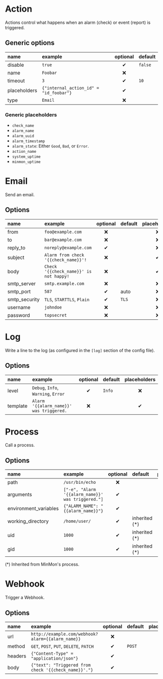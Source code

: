 # Action
Actions control what happens when an alarm (check) or event (report) is triggered.

## Generic options
| name | example | optional | default |
|:---|:---|:---:|:---|
| disable | `true` | ✔ | `false` |
| name | `Foobar` | ❌ | |
| timeout | `3` | ✔ | `10` | ❌ |
| placeholders | `{"internal_action_id" = "id_foobar"}` | ✔ | |
| type | `Email` | ❌ | |

### Generic placeholders
- `check_name`
- `alarm_name`
- `alarm_uuid`
- `alarm_timestamp`
- `alarm_state`: Either `Good`, `Bad`, or `Error`.
- `action_name`
- `system_uptime`
- `minmon_uptime`

# Email
Send an email.

## Options
| name | example | optional | default | placeholders |
|:---|:---|:---:|:---|:---:|
| from | `foo@example.com` | ❌ | | ❌ |
| to | `bar@example.com` | ❌ | | ❌ |
| reply_to | `noreply@example.com` | ✔ | | ❌ |
| subject | `Alarm from check '{{check_name}}'!` | ❌ | | ✔ |
| body | `Check '{{check_name}}' is not happy!` | ❌ | | ✔ |
| smtp_server | `smtp.example.com` | ❌ | | ❌ |
| smtp_port | `587` | ✔ | auto | ❌ |
| smtp_security | `TLS`, `STARTTLS`, `Plain` | ✔ | `TLS` | ❌ |
| username | `johndoe` | ❌ | | ❌ |
| password | `topsecret` | ❌ | | ❌ |

# Log
Write a line to the log (as configured in the `[log]` section of the config file).

## Options
| name | example | optional | default | placeholders |
|:---|:---|:---:|:---|:---:|
| level | `Debug`, `Info`, `Warning`, `Error` | ✔ | `Info` | ❌ |
| template | `Alarm '{{alarm_name}}' was triggered.` | ❌ | | ✔ |

# Process
Call a process.

## Options
| name | example | optional | default | placeholders |
|:---|:---|:---:|:---|:---:|
| path | `/usr/bin/echo` | ❌ | | ❌ |
| arguments | `["-e", "Alarm '{{alarm_name}}' was triggered."]` | ✔ | | ✔ |
| environment_variables | `{"ALARM_NAME": "{{alarm_name}}"}` | ✔ | | ✔ |
| working_directory | `/home/user/` | ✔ | inherited (\*) | ❌ |
| uid | `1000` | ✔ | inherited (*) | ❌ |
| gid | `1000` | ✔ | inherited (*) | ❌ |

(\*) Inherited from MinMon's process.

# Webhook
Trigger a Webhook.

## Options
| name | example | optional | default | placeholders |
|:---|:---|:---:|:---|:---:|
| url | `http://example.com/webhook?alarm={{alarm_name}}` | ❌ | | ✔ |
| method | `GET`, `POST`, `PUT`, `DELETE`, `PATCH` | ✔ | `POST` | ❌ |
| headers | `{"Content-Type" = "application/json"}` | ✔ | | ❌ |
| body | `{"text": "Triggered from check '{{check_name}}'."}`  | ✔ | | ✔ |
